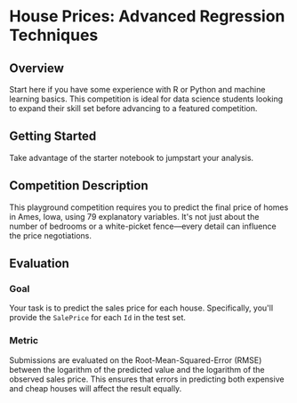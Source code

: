 # House Prices: Advanced Regression Techniques

## Overview
Start here if you have some experience with R or Python and machine learning basics. This competition is ideal for data science students looking to expand their skill set before advancing to a featured competition.

## Getting Started
Take advantage of the starter notebook to jumpstart your analysis.

## Competition Description
This playground competition requires you to predict the final price of homes in Ames, Iowa, using 79 explanatory variables. It's not just about the number of bedrooms or a white-picket fence—every detail can influence the price negotiations.

## Evaluation
### Goal
Your task is to predict the sales price for each house. Specifically, you'll provide the `SalePrice` for each `Id` in the test set.

### Metric
Submissions are evaluated on the Root-Mean-Squared-Error (RMSE) between the logarithm of the predicted value and the logarithm of the observed sales price. This ensures that errors in predicting both expensive and cheap houses will affect the result equally.
